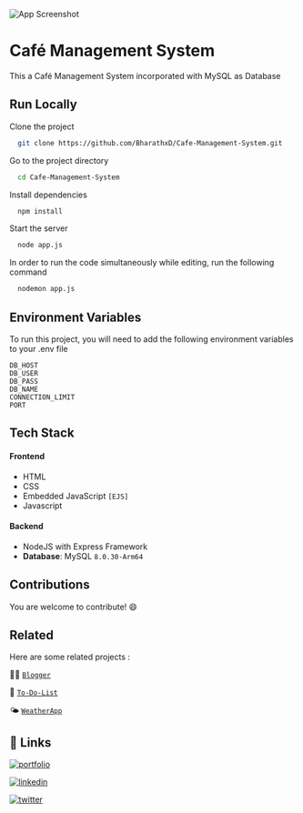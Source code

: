 


![App Screenshot](https://i.postimg.cc/SKJTJfHB/Screenshot-2022-10-22-at-2-11-09-PM.png)

# Café Management System

This a Café Management System incorporated with MySQL as Database 

## Run Locally

Clone the project

```bash
  git clone https://github.com/BharathxD/Cafe-Management-System.git
```

Go to the project directory

```bash
  cd Cafe-Management-System
```

Install dependencies

```bash
  npm install
```

Start the server

```bash
  node app.js
```

In order to run the code simultaneously while editing, run the following command

```bash
  nodemon app.js
```


## Environment Variables

To run this project, you will need to add the following environment variables to your .env file

`DB_HOST`  
`DB_USER`  
`DB_PASS`  
`DB_NAME`  
`CONNECTION_LIMIT`  
`PORT`  

## Tech Stack

#### Frontend

- HTML
- CSS
- Embedded JavaScript `[EJS]`
- Javascript

#### Backend 

- NodeJS with Express Framework
- **Database**: MySQL `8.0.30-Arm64`


## Contributions

You are welcome to contribute! 😄
## Related

Here are some related projects :

✍🏻 [`Blogger`](https://github.com/BharathxD/Blogger) 

📝 [`To-Do-List`](https://github.com/BharathxD/To-Do-List) 

🌤 [`WeatherApp`](https://github.com/BharathxD/WeatherApp) 

## 🔗 Links
[![portfolio](https://img.shields.io/badge/my_portfolio-000?style=for-the-badge&logo=ko-fi&logoColor=white)](https://bharathxd.github.io/Portfolio/)

[![linkedin](https://img.shields.io/badge/linkedin-0A66C2?style=for-the-badge&logo=linkedin&logoColor=white)](https://www.linkedin.com/in/bharath-lakshman-9a9898239/)

[![twitter](https://img.shields.io/badge/twitter-1DA1F2?style=for-the-badge&logo=twitter&logoColor=white)](https://twitter.com/Bharath_uwu)

